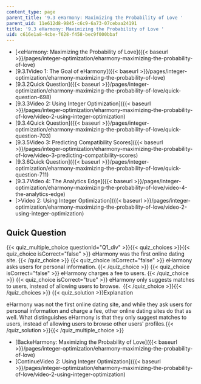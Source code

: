 ```yaml
---
content_type: page
parent_title: '9.3 eHarmony: Maximizing the Probability of Love '
parent_uid: 11e612d8-9845-c6c9-6a73-07cebaa24191
title: '9.3 eHarmony: Maximizing the Probability of Love '
uid: c616e1a8-4cbe-f628-f458-bec9f000bbaf
---
```


*   [<eHarmony: Maximizing the Probability of Love]({{< baseurl >}}/pages/integer-optimization/eharmony-maximizing-the-probability-of-love)
*   [9.3.1Video 1: The Goal of eHarmony]({{< baseurl >}}/pages/integer-optimization/eharmony-maximizing-the-probability-of-love)
*   [9.3.2Quick Question]({{< baseurl >}}/pages/integer-optimization/eharmony-maximizing-the-probability-of-love/quick-question-698)
*   [9.3.3Video 2: Using Integer Optimization]({{< baseurl >}}/pages/integer-optimization/eharmony-maximizing-the-probability-of-love/video-2-using-integer-optimization)
*   [9.3.4Quick Question]({{< baseurl >}}/pages/integer-optimization/eharmony-maximizing-the-probability-of-love/quick-question-703)
*   [9.3.5Video 3: Predicting Compatibility Scores]({{< baseurl >}}/pages/integer-optimization/eharmony-maximizing-the-probability-of-love/video-3-predicting-compatibility-scores)
*   [9.3.6Quick Question]({{< baseurl >}}/pages/integer-optimization/eharmony-maximizing-the-probability-of-love/quick-question-711)
*   [9.3.7Video 4: The Analytics Edge]({{< baseurl >}}/pages/integer-optimization/eharmony-maximizing-the-probability-of-love/video-4-the-analytics-edge)
*   [\>Video 2: Using Integer Optimization]({{< baseurl >}}/pages/integer-optimization/eharmony-maximizing-the-probability-of-love/video-2-using-integer-optimization)

Quick Question
--------------

{{< quiz_multiple_choice questionId="Q1_div" >}}{{< quiz_choices >}}{{< quiz_choice isCorrect="false" >}}&nbsp;eHarmony was the first online dating site.&nbsp;{{< /quiz_choice >}}
{{< quiz_choice isCorrect="false" >}}&nbsp;eHarmony asks users for personal information.&nbsp;{{< /quiz_choice >}}
{{< quiz_choice isCorrect="false" >}}&nbsp;eHarmony charges a fee to users.&nbsp;{{< /quiz_choice >}}
{{< quiz_choice isCorrect="true" >}}&nbsp;eHarmony only suggests matches to users, instead of allowing users to browse. &nbsp;{{< /quiz_choice >}}{{< /quiz_choices >}}
{{< quiz_solution >}}Explanation

eHarmony was not the first online dating site, and while they ask users for personal information and charge a fee, other online dating sites do that as well. What distinguishes eHarmony is that they only suggest matches to users, instead of allowing users to browse other users' profiles.{{< /quiz_solution >}}{{< /quiz_multiple_choice >}}

*   [BackeHarmony: Maximizing the Probability of Love]({{< baseurl >}}/pages/integer-optimization/eharmony-maximizing-the-probability-of-love)
*   [ContinueVideo 2: Using Integer Optimization]({{< baseurl >}}/pages/integer-optimization/eharmony-maximizing-the-probability-of-love/video-2-using-integer-optimization)